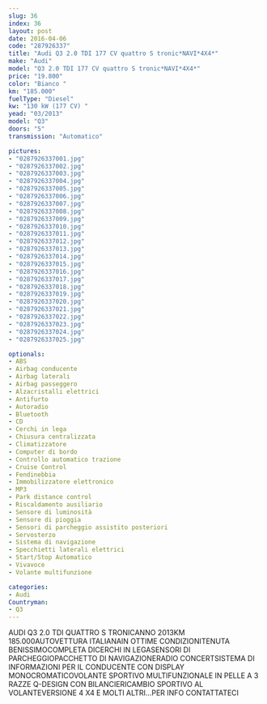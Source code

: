 ```yaml
---
slug: 36
index: 36
layout: post
date: 2016-04-06
code: "287926337"
title: "Audi Q3 2.0 TDI 177 CV quattro S tronic*NAVI*4X4*"
make: "Audi"
model: "Q3 2.0 TDI 177 CV quattro S tronic*NAVI*4X4*"
price: "19.800"
color: "Bianco "
km: "185.000"
fuelType: "Diesel"
kw: "130 kW (177 CV) "
yead: "03/2013"
model: "Q3"
doors: "5"
transmission: "Automatico"

pictures:
- "0287926337001.jpg"
- "0287926337002.jpg"
- "0287926337003.jpg"
- "0287926337004.jpg"
- "0287926337005.jpg"
- "0287926337006.jpg"
- "0287926337007.jpg"
- "0287926337008.jpg"
- "0287926337009.jpg"
- "0287926337010.jpg"
- "0287926337011.jpg"
- "0287926337012.jpg"
- "0287926337013.jpg"
- "0287926337014.jpg"
- "0287926337015.jpg"
- "0287926337016.jpg"
- "0287926337017.jpg"
- "0287926337018.jpg"
- "0287926337019.jpg"
- "0287926337020.jpg"
- "0287926337021.jpg"
- "0287926337022.jpg"
- "0287926337023.jpg"
- "0287926337024.jpg"
- "0287926337025.jpg"

optionals:
- ABS
- Airbag conducente
- Airbag laterali
- Airbag passeggero
- Alzacristalli elettrici
- Antifurto
- Autoradio
- Bluetooth
- CD
- Cerchi in lega
- Chiusura centralizzata
- Climatizzatore
- Computer di bordo
- Controllo automatico trazione
- Cruise Control
- Fendinebbia
- Immobilizzatore elettronico
- MP3
- Park distance control
- Riscaldamento ausiliario
- Sensore di luminosità
- Sensore di pioggia
- Sensori di parcheggio assistito posteriori
- Servosterzo
- Sistema di navigazione
- Specchietti laterali elettrici
- Start/Stop Automatico
- Vivavoce
- Volante multifunzione

categories:
- Audi
Countryman:
- Q3
---
```

AUDI Q3 2.0 TDI QUATTRO S TRONICANNO 2013KM 185.000AUTOVETTURA ITALIANAIN OTTIME CONDIZIONITENUTA BENISSIMOCOMPLETA DICERCHI IN LEGASENSORI DI PARCHEGGIOPACCHETTO DI NAVIGAZIONERADIO CONCERTSISTEMA DI INFORMAZIONI PER IL CONDUCENTE CON DISPLAY MONOCROMATICOVOLANTE SPORTIVO MULTIFUNZIONALE IN PELLE A 3 RAZZE Q-DESIGN CON BILANCIERICAMBIO SPORTIVO AL VOLANTEVERSIONE 4 X4 E MOLTI ALTRI...PER INFO CONTATTATECI